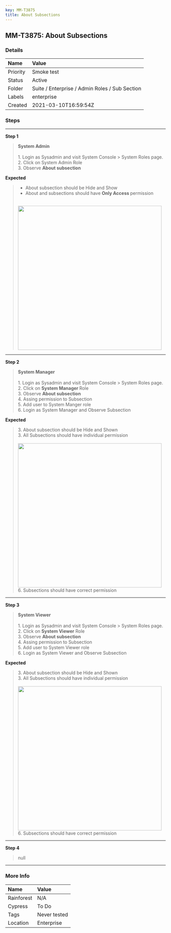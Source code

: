 ```yaml
---
key: MM-T3875
title: About Subsections
---
```


## MM-T3875: About Subsections

### Details

| Name     | Value                                          |
| :------- | :--------------------------------------------- |
| Priority | Smoke test                                     |
| Status   | Active                                         |
| Folder   | Suite / Enterprise / Admin Roles / Sub Section |
| Labels   | enterprise                                     |
| Created  | 2021-03-10T16:59:54Z                           |

### Steps

<hr/>

**Step 1**

> <article><strong>System Admin</strong><br><br>1. Login as Sysadmin and visit System Console &gt; System Roles page.<br>2. Click on System Admin Role<br>3. Observe <strong>About subsection&nbsp;</strong></article>

**Expected**

> <article><ul><li>About subsection should be Hide and Show</li><li>About and subsections should have <strong>Only Access&nbsp;</strong>permission</li></ul><br><img src="https://smartbear-tm4j-prod-us-west-2-attachment-rich-text.s3.us-west-2.amazonaws.com/embedded-f3277290f945470c4add5d21ef3dc7ca7b74388fc7152bfb6b99ae58c66a95a8-1615400905964-1615400905964.png" style="width: 451px;" class="fr-fic fr-fil fr-dib"><br></article>

<hr/>

**Step 2**

> <article><strong>System Manager</strong><br><br>1. Login as Sysadmin and visit System Console &gt; System Roles page.<br>2. Click on <strong>System Manager&nbsp;</strong>Role<br>3. Observe <strong>About subsection&nbsp;</strong><br>4. Assing permission to Subsection<br>5. Add user to System Manger role<br>6. Login as System Manager and Observe Subsection</article>

**Expected**

> <article>3. About subsection should be Hide and Shown<br>3. All Subsections should have individual permission<br><br><img src="https://smartbear-tm4j-prod-us-west-2-attachment-rich-text.s3.us-west-2.amazonaws.com/embedded-f3277290f945470c4add5d21ef3dc7ca7b74388fc7152bfb6b99ae58c66a95a8-1615401274269-1615401274269.png" style="width: 451px;" class="fr-fic fr-fil fr-dib"><br>6. Subsections should have correct permission</article>

<hr/>

**Step 3**

> <article><strong>System Viewer</strong><br><br>1. Login as Sysadmin and visit System Console &gt; System Roles page.<br>2. Click on <strong>System Viewer</strong> Role<br>3. Observe <strong>About subsection&nbsp;</strong><br>4. Assing permission to Subsection<br>5. Add user to System Viewer role<br>6. Login as System Viewer and Observe Subsection</article>

**Expected**

> <article>3. About subsection should be Hide and Shown<br>3. All Subsections should have individual permission<br><br><img src="https://smartbear-tm4j-prod-us-west-2-attachment-rich-text.s3.us-west-2.amazonaws.com/embedded-f3277290f945470c4add5d21ef3dc7ca7b74388fc7152bfb6b99ae58c66a95a8-1615401703498-1615401703498.png" style="width: 451px;" class="fr-fic fr-fil fr-dib"><br>6. Subsections should have correct permission</article>

<hr/>

**Step 4**

> <article>null</article>

<hr/>

### More Info

| Name       | Value        |
| :--------- | :----------- |
| Rainforest | N/A          |
| Cypress    | To Do        |
| Tags       | Never tested |
| Location   | Enterprise   |
